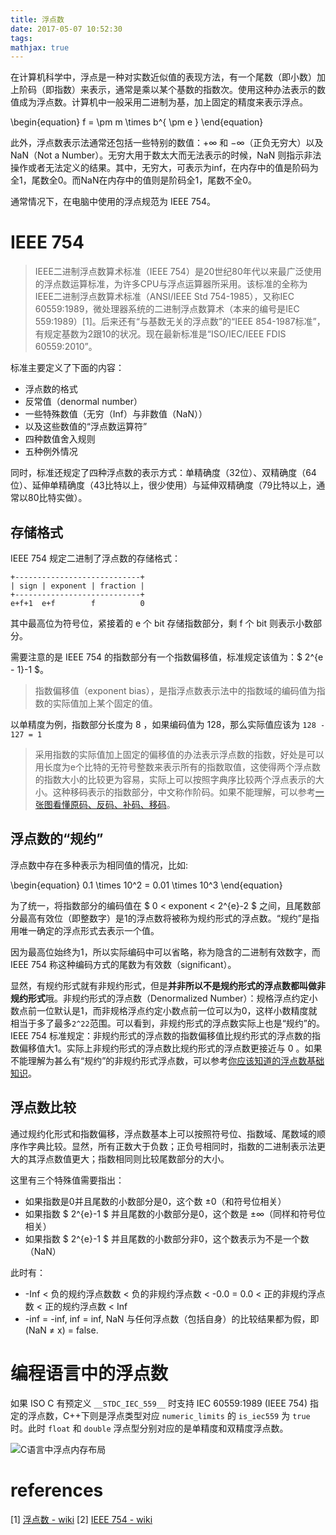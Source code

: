 ```yaml
---
title: 浮点数
date: 2017-05-07 10:52:30
tags:
mathjax: true
---
```


在计算机科学中，浮点是一种对实数近似值的表现方法，有一个尾数（即小数）加上阶码（即指数）来表示，通常是乘以某个基数的指数次。使用这种办法表示的数值成为浮点数。计算机中一般采用二进制为基，加上固定的精度来表示浮点。

\begin{equation} f = \pm m \times b^{ \pm e } \end{equation}

此外，浮点数表示法通常还包括一些特别的数值：+∞ 和 −∞（正负无穷大）以及 NaN（Not a Number）。无穷大用于数太大而无法表示的时候，NaN 则指示非法操作或者无法定义的结果。其中，无穷大，可表示为inf，在内存中的值是阶码为全1，尾数全0。而NaN在内存中的值则是阶码全1，尾数不全0。

通常情况下，在电脑中使用的浮点规范为 IEEE 754。

# IEEE 754

> IEEE二进制浮点数算术标准（IEEE 754）是20世纪80年代以来最广泛使用的浮点数运算标准，为许多CPU与浮点运算器所采用。该标准的全称为IEEE二进制浮点数算术标准（ANSI/IEEE Std 754-1985），又称IEC 60559:1989，微处理器系统的二进制浮点数算术（本来的编号是IEC 559:1989）[1]。后来还有“与基数无关的浮点数”的“IEEE 854-1987标准”，有规定基数为2跟10的状况。现在最新标准是“ISO/IEC/IEEE FDIS 60559:2010”。

标准主要定义了下面的内容：
- 浮点数的格式
- 反常值（denormal number）
- 一些特殊数值（无穷（Inf）与非数值（NaN））
- 以及这些数值的“浮点数运算符”
- 四种数值舍入规则
- 五种例外情况

同时，标准还规定了四种浮点数的表示方式：单精确度（32位）、双精确度（64位）、延伸单精确度（43比特以上，很少使用）与延伸双精确度（79比特以上，通常以80比特实做）。

## 存储格式

IEEE 754 规定二进制了浮点数的存储格式：

```
+----------------------------+
| sign | exponent | fraction |
+----------------------------+
e+f+1  e+f        f          0
```

其中最高位为符号位，紧接着的 e 个 bit 存储指数部分，剩 f 个 bit 则表示小数部分。

需要注意的是 IEEE 754 的指数部分有一个指数偏移值，标准规定该值为：$ 2^{e - 1}-1 $。

> 指数偏移值（exponent bias），是指浮点数表示法中的指数域的编码值为指数的实际值加上某个固定的值。

以单精度为例，指数部分长度为 8 ，如果编码值为 128，那么实际值应该为 `128 - 127 = 1`

> 采用指数的实际值加上固定的偏移值的办法表示浮点数的指数，好处是可以用长度为e个比特的无符号整数来表示所有的指数取值，这使得两个浮点数的指数大小的比较更为容易，实际上可以按照字典序比较两个浮点表示的大小。这种移码表示的指数部分，中文称作阶码。如果不能理解，可以参考[一张图看懂原码、反码、补码、移码](http://blog.csdn.net/wlccomeon/article/details/25000705)。

## 浮点数的“规约”

浮点数中存在多种表示为相同值的情况，比如:


\begin{equation} 0.1 \times 10^2 = 0.01 \times 10^3 \end{equation}

为了统一，将指数部分的编码值在 $ 0 < exponent < 2^{e}-2 $ 之间，且尾数部分最高有效位（即整数字）是1的浮点数将被称为规约形式的浮点数。“规约”是指用唯一确定的浮点形式去表示一个值。

因为最高位始终为1，所以实际编码中可以省略，称为隐含的二进制有效数字，而 IEEE 754 称这种编码方式的尾数为有效数（significant）。

显然，有规约形式就有非规约形式，但是**并非所以不是规约形式的浮点数都叫做非规约形式**哦。非规约形式的浮点数（Denormalized Number）：规格浮点约定小数点前一位默认是1，而非规格浮点约定小数点前一位可以为0，这样小数精度就相当于多了最多`2^22`范围。可以看到，非规约形式的浮点数实际上也是“规约”的。IEEE 754 标准规定：非规约形式的浮点数的指数偏移值比规约形式的浮点数的指数偏移值大1。实际上非规约形式的浮点数比规约形式的浮点数更接近与 0 。如果不能理解为甚么有“规约”的非规约形式浮点数，可以参考[你应该知道的浮点数基础知识](http://cenalulu.github.io/linux/about-denormalized-float-number/)。

## 浮点数比较

通过规约化形式和指数偏移，浮点数基本上可以按照符号位、指数域、尾数域的顺序作字典比较。显然，所有正数大于负数；正负号相同时，指数的二进制表示法更大的其浮点数值更大；指数相同则比较尾数部分的大小。

这里有三个特殊值需要指出：
- 如果指数是0并且尾数的小数部分是0，这个数 ±0（和符号位相关）
- 如果指数 $ 2^{e}-1 $ 并且尾数的小数部分是0，这个数是 ±∞（同样和符号位相关）
- 如果指数 $ 2^{e}-1 $ 并且尾数的小数部分非0，这个数表示为不是一个数（NaN）

此时有：
- -Inf < 负的规约浮点数数 < 负的非规约浮点数 < -0.0 = 0.0 < 正的非规约浮点数 < 正的规约浮点数 < Inf
- -inf = -inf, inf = inf, NaN 与任何浮点数（包括自身）的比较结果都为假，即 (NaN ≠ x) = false.

# 编程语言中的浮点数

如果 ISO C 有预定义 `__STDC_IEC_559__` 时支持 IEC 60559:1989 (IEEE 754) 指定的浮点数，C++下则是浮点类型对应 `numeric_limits` 的 `is_iec559` 为 `true` 时。此时 `float` 和 `double` 浮点型分别对应的是单精度和双精度浮点数。

![C语言中浮点内存布局](http://www.hashcoding.net/uploads/images/2017/5/1.png)

# references

[1] [浮点数 - wiki](https://zh.wikipedia.org/wiki/%E6%B5%AE%E7%82%B9%E6%95%B0)
[2] [IEEE 754 - wiki](https://zh.wikipedia.org/wiki/IEEE_754#.E8.A7.84.E7.BA.A6.E5.BD.A2.E5.BC.8F.E7.9A.84.E6.B5.AE.E7.82.B9.E6.95.B0)
